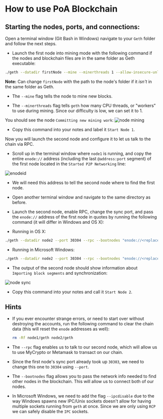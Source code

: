 # How to use PoA Blockchain

## Starting the nodes, ports, and connections:

Open a terminal window (Git Bash in Windows) navigate to your `Geth` folder and follow the next steps.

* Launch the first node into mining mode with the following command if the nodes and blockchain files are in the same folder as Geth executable:

 ```bash
 ./geth --datadir firstNode --mine --minerthreads 1 --allow-insecure-unlock
 ```
 **Note:** Can change `firstNode` with the path to the node's folder if it *isn't* in the same folder as Geth.

 * The `--mine` flag tells the node to mine new blocks.

 * The `--minerthreads` flag tells `geth` how many CPU threads, or "workers" to use during mining. Since our difficulty is low, we can set it to 1.
 
You should see the node `Committing new mining work`:
![node mining](Images/mining.png)

* Copy this command into your notes and label it `Start Node 1`.

Now you will launch the second node and configure it to let us talk to the chain via RPC.

* Scroll up in the terminal window where `node1` is running, and copy the entire `enode://` address (including the last `@address:port` segment) of the first node located in the `Started P2P Networking` line:

 ![enodeid](Images/enodeid.png)

* We will need this address to tell the second node where to find the first node.

* Open another terminal window and navigate to the same directory as before.

* Launch the second node, enable RPC, change the sync port, and pass the `enode://` address of the first node in quotes by running the following command (it will differ in Windows and OS X):

 * Running in OS X:
 ```bash
 ./geth --datadir node2 --port 30304 --rpc --bootnodes "enode://<replace with node1 enode address>"
 ```

 * Running in Microsoft Windows:
 ```bash
 ./geth --datadir node2 --port 30304 --rpc --bootnodes "enode://<replace with node1 enode address>" --ipcdisable
 ```

* The output of the second node should show information about `Importing block segments` and synchronization:

 ![node sync](Images/node-sync.png)

* Copy this command into your notes and call it `Start Node 2`.

## Hints

* If you ever encounter strange errors, or need to start over without destroying the accounts, run the following command to clear the chain data (this will reset the `enode` addresses as well):

  ```bash
  rm -Rf node1/geth node2/geth
  ```

* The `--rpc` flag enables us to talk to our second node, which will allow us to use MyCrypto or Metamask to transact on our chain.

* Since the first node's sync port already took up `30303`, we need to change this one to `30304` using `--port`.

* The `--bootnodes` flag allows you to pass the network info needed to find other nodes in the blockchain. This will allow us to connect both of our nodes.

* In Microsoft Windows, we need to add the flag `--ipcdisable` due to the way Windows spawns new IPC/Unix sockets doesn't allow for having multiple sockets running from `geth` at once. Since we are only using `RCP` we can safely disable the `IPC` sockets.
